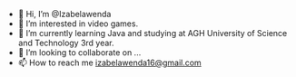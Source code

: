 - 👋 Hi, I’m @Izabelawenda
- 👀 I’m interested in video games.
- 🌱 I’m currently learning Java and studying at AGH University of Science and Technology 3rd year.
- 💞️ I’m looking to collaborate on ...
- 📫 How to reach me izabelawenda16@gmail.com

<!---
Izabelawenda/Izabelawenda is a ✨ special ✨ repository because its `README.md` (this file) appears on your GitHub profile.
You can click the Preview link to take a look at your changes.
--->
